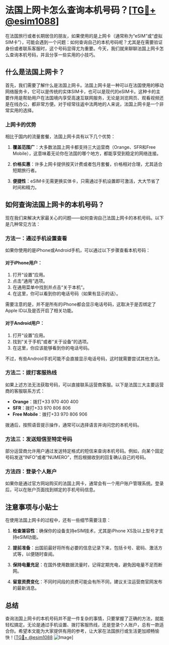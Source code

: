# 法国上网卡怎么查询本机号码？[[TG💪+ @esim1088](https://t.me/s/esim1088)]

在法国旅行或者长期居住的朋友，如果使用的是上网卡（通常称为“eSIM”或“虚拟SIM卡”），可能会遇到一个问题：如何查询自己的本机号码呢？尤其是在需要验证身份或者联系客服时，这个号码显得尤为重要。今天，我们就来聊聊法国上网卡怎么查询本机号码，并且分享一些实用的小技巧。

## 什么是法国上网卡？

首先，我们需要了解什么是法国上网卡。法国上网卡是一种可以在法国使用的移动网络服务卡，它可以是传统的实体SIM卡，也可以是现代的eSIM卡。这种卡的主要作用是帮助用户在法国境内享受高速互联网服务，无论是浏览网页、观看视频还是在线办公，都非常方便。对于经常往返中法两地的人来说，法国上网卡是一个非常实用的选择。

### 上网卡的优势

相比于国内的流量套餐，法国上网卡具有以下几个优势：

1. **覆盖范围广**：大多数法国上网卡都支持三大运营商（Orange、SFR和Free Mobile），这意味着无论你在法国的哪个地方，都能享受到稳定的网络连接。
   
2. **价格实惠**：许多上网卡提供按天计费或者包月套餐，价格相对合理，尤其适合短期旅行者。

3. **便捷性**：eSIM卡无需更换实体卡，只需通过手机设置即可激活，大大节省了时间和精力。

## 如何查询法国上网卡的本机号码？

现在我们来解决大家最关心的问题——如何查询自己法国上网卡的本机号码。以下是几种常见方法：

### 方法一：通过手机设置查看

如果你使用的是iPhone或Android手机，可以通过以下步骤查看本机号码：

#### 对于iPhone用户：
1. 打开“设置”应用。
2. 点击“通用”选项。
3. 在通用菜单中找到并点击“关于本机”。
4. 在这里，你可以看到你的电话号码（如果有显示的话）。

需要注意的是，并不是所有的iPhone都会显示电话号码，这取决于是否绑定了Apple ID以及是否开启了相关功能。

#### 对于Android用户：
1. 打开“设置”应用。
2. 找到“关于手机”或者“关于设备”的选项。
3. 在这里，你应该能够看到你的电话号码。

不过，有些Android手机可能不会直接显示电话号码，这时就需要尝试其他方法。

### 方法二：拨打客服热线

如果上述方法无法获取号码，可以直接联系运营商客服。以下是法国三大主要运营商的客服联系方式：

- **Orange**：拨打+33 970 400 400
- **SFR**：拨打+33 970 806 806
- **Free Mobile**：拨打+33 970 806 906

拨通后，按照语音提示操作，通常可以选择语言并询问您的本机号码。

### 方法三：发送短信至特定号码

部分运营商允许用户通过发送特定格式的短信来查询本机号码。例如，向某个固定号码发送“INFO”或者“NUMERO”，然后根据收到的回复确认自己的号码。

### 方法四：登录个人账户

如果你是通过官方网站购买的法国上网卡，通常会有一个用户账户管理系统。登录后，可以在账户页面找到绑定的手机号码信息。

## 注意事项与小贴士

在使用法国上网卡的过程中，还有一些细节需要注意：

1. **检查兼容性**：确保你的设备支持eSIM技术，尤其是iPhone XS及以上型号才支持eSIM功能。
   
2. **提前准备**：出国前最好将所有必要的信息记录下来，包括卡号、密码、激活方式等，以便随时查阅。

3. **保持电量充足**：在国外使用数据流量时，记得定期充电，避免因电量不足而断网。

4. **留意资费变化**：不同时间段的资费可能会有所不同，建议关注运营商官网发布的最新消息。

## 总结

查询法国上网卡的本机号码并不是一件复杂的事情，只要掌握了正确的方法，就能轻松搞定。无论是通过手机设置、拨打客服热线，还是登录个人账户，总有一款适合你。希望本文能为大家提供有用的参考，让大家在法国旅行或生活更加顺畅愉快！[[TG💪+ @esim1088](https://t.me/s/esim1088) ![Image](https://i.postimg.cc/4NQfJmqS/Snipaste-2025-05-13-00-14-12.png)]